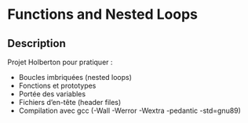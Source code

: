 # Functions and Nested Loops

## Description
Projet Holberton pour pratiquer :
- Boucles imbriquées (nested loops)
- Fonctions et prototypes
- Portée des variables
- Fichiers d’en-tête (header files)
- Compilation avec gcc (-Wall -Werror -Wextra -pedantic -std=gnu89)